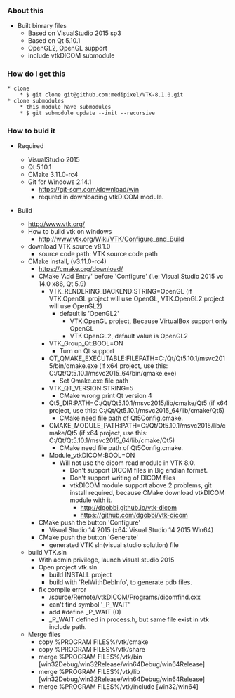 ### About this ###
* Built binrary files
   * Based on VisualStudio 2015 sp3
   * Based on Qt 5.10.1
   * OpenGL2, OpenGL support
   * include vtkDICOM submodule

### How do I get this ###
	* clone
		* $ git clone git@github.com:medipixel/VTK-8.1.0.git
	* clone submodules
	    * this module have submodules
		* $ git submodule update --init --recursive
      
### How to buid it ###
* Required
   * VisualStudio 2015
   * Qt 5.10.1
   * CMake 3.11.0-rc4
   * Git for Windows 2.14.1
       * https://git-scm.com/download/win
       * requred in downloading vtkDICOM module.

* Build
   * http://www.vtk.org/
   * How to build vtk on windows
       * http://www.vtk.org/Wiki/VTK/Configure_and_Build
   * download VTK source v8.1.0
       * source code path: VTK source code path
   * CMake install, (v3.11.0-rc4)
       * https://cmake.org/download/
       * CMake 'Add Entry' before 'Configure' (i.e: Visual Studio 2015 vc 14.0 x86, Qt 5.9)
           * VTK_RENDERING_BACKEND:STRING=OpenGL (if VTK.OpenGL project will use OpenGL, VTK.OpenGL2 project will use OpenGL2)
               * default is 'OpenGL2'
                  * VTK.OpenGL project, Because VirtualBox support only OpenGL
                  * VTK.OpenGL2, default value is OpenGL2
           * VTK_Group_Qt:BOOL=ON
               * Turn on Qt support
           * QT_QMAKE_EXECUTABLE:FILEPATH=C:/Qt/Qt5.10.1/msvc2015/bin/qmake.exe (if x64 project, use this: C:/Qt/Qt5.10.1/msvc2015_64/bin/qmake.exe)
               * Set Qmake.exe file path
           * VTK_QT_VERSION:STRING=5
               * CMake wrong print Qt version 4
           * Qt5_DIR:PATH=C:/Qt/Qt5.10.1/msvc2015/lib/cmake/Qt5 (if x64 project, use this: C:/Qt/Qt5.10.1/msvc2015_64/lib/cmake/Qt5)
               * CMake need file path of Qt5Config.cmake.
           * CMAKE_MODULE_PATH:PATH=C:/Qt/Qt5.10.1/msvc2015/lib/cmake/Qt5 (if x64 project, use this: C:/Qt/Qt5.10.1/msvc2015_64/lib/cmake/Qt5)
               * CMake need file path of Qt5Config.cmake.
           * Module_vtkDICOM:BOOL=ON
               * Will not use the dicom read module in VTK 8.0.
                   * Don't support DICOM files in Big endian format.
                   * Don't support writing of DICOM files
                   * vtkDICOM module support above 2 problems, git install required, because CMake download vtkDICOM module with it.
                       * http://dgobbi.github.io/vtk-dicom
                       * https://github.com/dgobbi/vtk-dicom
       * CMake push the button 'Configure'
           * Visual Studio 14 2015 (x64: Visual Studio 14 2015 Win64)
       * CMake push the button 'Generate'
           * generated VTK sln(visual studio solution) file
   * build VTK.sln
       * With admin privilege, launch visual studio 2015
       * Open project vtk.sln
           * build INSTALL project
           * build with 'RelWithDebInfo', to generate pdb files.
	   * fix compile error
		   * /source/Remote/vtkDICOM/Programs/dicomfind.cxx
		   * can't find symbol '_P_WAIT'
		   * add #define _P_WAIT  (0)
		   * _P_WAIT defined in process.h, but same file exist in vtk include path.
   * Merge files
       * copy %PROGRAM FILES%/vtk/cmake
       * copy %PROGRAM FILES%/vtk/share
       * merge %PROGRAM FILES%/vtk/bin [win32Debug/win32Release/win64Debug/win64Release]
       * merge %PROGRAM FILES%/vtk/lib [win32Debug/win32Release/win64Debug/win64Release]
       * merge %PROGRAM FILES%/vtk/include [win32/win64]

